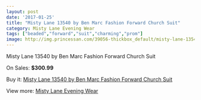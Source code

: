 ```yaml
---
layout: post
date: '2017-01-25'
title: "Misty Lane 13540 by Ben Marc Fashion Forward Church Suit"
category: Misty Lane Evening Wear
tags: ["beaded","forward","suit","charming","prom"]
image: http://img.princessan.com/39056-thickbox_default/misty-lane-13540-by-ben-marc-fashion-forward-church-suit.jpg
---
```

Misty Lane 13540 by Ben Marc Fashion Forward Church Suit

On Sales: **$300.99**
<a href="https://www.princessan.com/en/18161-misty-lane-13540-by-ben-marc-fashion-forward-church-suit.html"><amp-img layout="responsive" width="600" height="600" src="//img.princessan.com/39056-thickbox_default/misty-lane-13540-by-ben-marc-fashion-forward-church-suit.jpg" alt="Misty Lane 13540 by Ben Marc Fashion Forward Church Suit 0" /></a>

Buy it: [Misty Lane 13540 by Ben Marc Fashion Forward Church Suit](https://www.princessan.com/en/18161-misty-lane-13540-by-ben-marc-fashion-forward-church-suit.html "Misty Lane 13540 by Ben Marc Fashion Forward Church Suit")

View more: [Misty Lane Evening Wear](https://www.princessan.com/en/159- "Misty Lane Evening Wear")